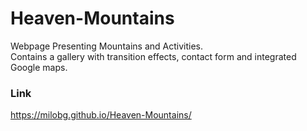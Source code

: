 # Heaven-Mountains
Webpage Presenting Mountains and Activities.  
Contains a gallery with transition effects, contact form and integrated Google maps.

### Link
https://milobg.github.io/Heaven-Mountains/
